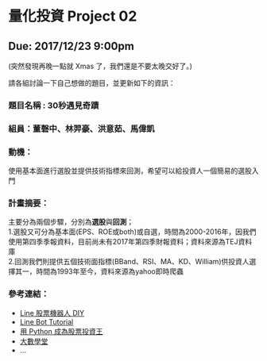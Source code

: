 # 量化投資 Project 02
## Due: 2017/12/23 9:00pm

(突然發現再晚一點就 Xmas 了，我們還是不要太晚交好了。)

請各組討論一下自己想做的題目，並更新如下的資訊：

### 題目名稱 : 30秒遇見奇蹟

### 組員：董磬中、林羿豪、洪意茹、馬偉凱

### 動機：

使用基本面進行選股並提供技術指標來回測，希望可以給投資人一個簡易的選股入門


### 計畫摘要：

主要分為兩個步驟，分別為<B>選股</B>與<B>回測</B>；<br/>
1.選股又可分為基本面(EPS、ROE或both)或自選，時間為2000-2016年，因我們使用第四季季報資料，目前尚未有2017年第四季財報資料；資料來源為TEJ資料庫<br/>
2.回測我們則提供五個技術面指標(BBand、RSI、MA、KD、William)供投資人選擇其一，時間為1993年至今，資料來源為yahoo即時爬蟲


### 參考連結：

* [Line 股票機器人 DIY](https://github.com/maloyang/stock-line-bot)
* [Line Bot Tutorial](https://github.com/twtrubiks/line-bot-tutorial)
* [用 Python 成為股票投資王](https://tw.pycon.org/2017/en-us/events/talk/320211463073431632/)
* [大數學堂](http://www.largitdata.com/)
* ...
